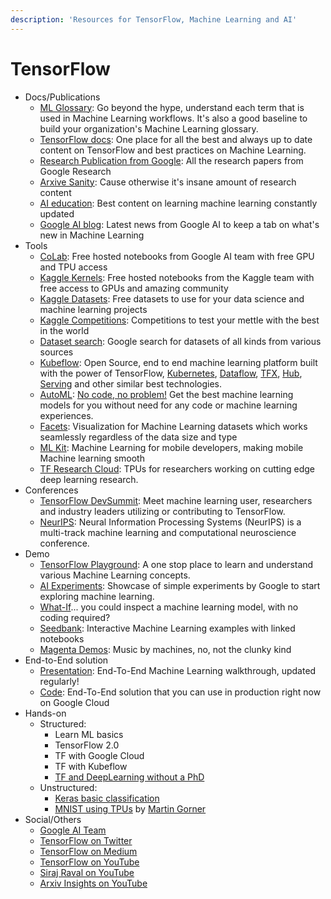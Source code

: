 ```yaml
---
description: 'Resources for TensorFlow, Machine Learning and AI'
---
```


# TensorFlow

* Docs/Publications
  * [ML Glossary](https://developers.google.com/machine-learning/glossary/): Go beyond the hype, understand each term that is used in Machine Learning workflows. It's also a good baseline to build your organization's Machine Learning glossary.
  * [TensorFlow docs](https://github.com/tensorflow/docs): One place for all the best and always up to date content on TensorFlow and best practices on Machine Learning.
  * [Research Publication from Google](https://ai.google/research/pubs/): All the research papers from Google Research
  * [Arxive Sanity](http://www.arxiv-sanity.com/): Cause otherwise it's insane amount of research content
  * [AI education](https://ai.google/education/): Best content on learning machine learning constantly updated
  * [Google AI blog](https://ai.googleblog.com/): Latest news from Google AI to keep a tab on what's new in Machine Learning
* Tools
  * [CoLab](https://colab.research.google.com): Free hosted notebooks from Google AI team with free GPU and TPU access
  * [Kaggle Kernels](https://www.kaggle.com/kernels): Free hosted notebooks from the Kaggle team with free access to GPUs and amazing community
  * [Kaggle Datasets](https://www.kaggle.com/datasets): Free datasets to use for your data science and machine learning projects
  * [Kaggle Competitions](http://kaggle.com/competitions): Competitions to test your mettle with the best in the world
  * [Dataset search](https://toolbox.google.com/datasetsearch): Google search for datasets of all kinds from various sources
  * [Kubeflow](https://github.com/kubeflow/kubeflow): Open Source, end to end machine learning platform built with the power of TensorFlow, [Kubernetes](https://kubernetes.io/), [Dataflow](https://beam.apache.org/), [TFX](https://www.tensorflow.org/tfx/), [Hub](https://www.tensorflow.org/hub/), [Serving](https://www.tensorflow.org/serving/) and other similar best technologies.
  * [AutoML](https://cloud.google.com/automl/): [No code, no problem!](https://twitter.com/defragger?lang=en) Get the best machine learning models for you without need for any code or machine learning experiences.
  * [Facets](https://pair-code.github.io/facets/): Visualization for Machine Learning datasets which works seamlessly regardless of the data size and type
  * [ML Kit](https://developers.google.com/ml-kit/): Machine Learning for mobile developers, making mobile Machine learning smooth
  * [TF Research Cloud](https://www.tensorflow.org/tfrc/): TPUs for researchers working on cutting edge deep learning research.
* Conferences
  * [TensorFlow DevSummit](https://www.tensorflow.org/dev-summit/): Meet machine learning user, researchers and industry leaders utilizing or contributing to TensorFlow.
  * [NeurIPS](https://neurips.cc/): Neural Information Processing Systems \(NeurIPS\) is a multi-track machine learning and computational neuroscience conference.
* Demo
  * [TensorFlow Playground](http://playground.tensorflow.org): A one stop place to learn and understand various Machine Learning concepts.
  * [AI Experiments](https://experiments.withgoogle.com/collection/ai): Showcase of simple experiments by Google to start exploring machine learning.
  * [What-If](https://pair-code.github.io/what-if-tool/)... you could inspect a machine learning model, with no coding required?
  * [Seedbank](https://research.google.com/seedbank/): Interactive Machine Learning examples with linked notebooks
  * [Magenta Demos](https://magenta.tensorflow.org/demos): Music by machines, no, not the clunky kind
* End-to-End solution
  * [Presentation](https://docs.google.com/presentation/d/1P8bbVuj_xegG2TaDKLtavZIcvlCAae9VMmDk-C7WpQQ/edit?usp=sharing): End-To-End Machine Learning walkthrough, updated regularly!
  * [Code](https://github.com/VikramTiwari/end-to-end-machine-learning-with-google-cloud): End-To-End solution that you can use in production right now on Google Cloud
* Hands-on
  * Structured:
    * Learn ML basics
    * TensorFlow 2.0
    * TF with Google Cloud
    * TF with Kubeflow
    * [TF and DeepLearning without a PhD](https://github.com/GoogleCloudPlatform/tensorflow-without-a-phd)
  * Unstructured:
    * [Keras basic classification](https://colab.research.google.com/github/tensorflow/docs/blob/master/site/en/tutorials/keras/basic_classification.ipynb)
    * [MNIST using TPUs](https://colab.research.google.com/drive/1myF-aXi33KCz8Ff6BY6hWolSxNVagIz5) by [Martin Gorner](https://twitter.com/martin_gorner)
* Social/Others
  * [Google AI Team](https://ai.google/research/people/)
  * [TensorFlow on Twitter](https://twitter.com/tensorflow)
  * [TensorFlow on Medium](https://medium.com/tensorflow)
  * [TensorFlow on YouTube](https://youtube.com/tensorflow)
  * [Siraj Raval on YouTube](https://www.youtube.com/sirajraval)
  * [Arxiv Insights on YouTube](https://www.youtube.com/channel/UCNIkB2IeJ-6AmZv7bQ1oBYg)



